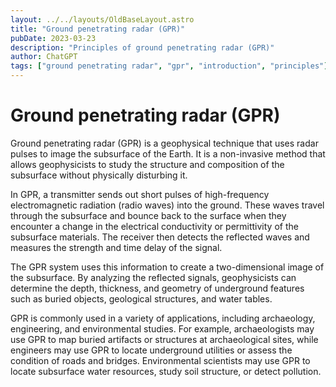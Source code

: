 ```yaml
---
layout: ../../layouts/OldBaseLayout.astro
title: "Ground penetrating radar (GPR)"
pubDate: 2023-03-23
description: "Principles of ground penetrating radar (GPR)"
author: ChatGPT
tags: ["ground penetrating radar", "gpr", "introduction", "principles"]
---
```


# Ground penetrating radar (GPR)

Ground penetrating radar (GPR) is a geophysical technique that uses radar pulses to image the subsurface of the Earth. It is a non-invasive method that allows geophysicists to study the structure and composition of the subsurface without physically disturbing it.

In GPR, a transmitter sends out short pulses of high-frequency electromagnetic radiation (radio waves) into the ground. These waves travel through the subsurface and bounce back to the surface when they encounter a change in the electrical conductivity or permittivity of the subsurface materials. The receiver then detects the reflected waves and measures the strength and time delay of the signal.

The GPR system uses this information to create a two-dimensional image of the subsurface. By analyzing the reflected signals, geophysicists can determine the depth, thickness, and geometry of underground features such as buried objects, geological structures, and water tables.

GPR is commonly used in a variety of applications, including archaeology, engineering, and environmental studies. For example, archaeologists may use GPR to map buried artifacts or structures at archaeological sites, while engineers may use GPR to locate underground utilities or assess the condition of roads and bridges. Environmental scientists may use GPR to locate subsurface water resources, study soil structure, or detect pollution.
